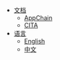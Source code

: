 * [文档]()
  * [AppChain]()
  * [CITA]()
* [语言]()
  * [English](/en-us/nervos)
  * [中文](/zh-cn/nervos)